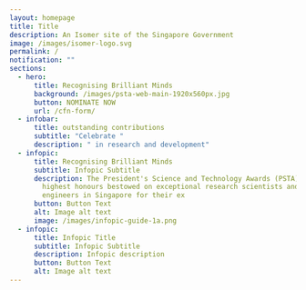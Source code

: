```yaml
---
layout: homepage
title: Title
description: An Isomer site of the Singapore Government
image: /images/isomer-logo.svg
permalink: /
notification: ""
sections:
  - hero:
      title: Recognising Brilliant Minds
      background: /images/psta-web-main-1920x560px.jpg
      button: NOMINATE NOW
      url: /cfn-form/
  - infobar:
      title: outstanding contributions
      subtitle: "Celebrate "
      description: " in research and development"
  - infopic:
      title: Recognising Brilliant Minds
      subtitle: Infopic Subtitle
      description: The President's Science and Technology Awards (PSTA) are the
        highest honours bestowed on exceptional research scientists and
        engineers in Singapore for their ex
      button: Button Text
      alt: Image alt text
      image: /images/infopic-guide-1a.png
  - infopic:
      title: Infopic Title
      subtitle: Infopic Subtitle
      description: Infopic description
      button: Button Text
      alt: Image alt text
---
```

